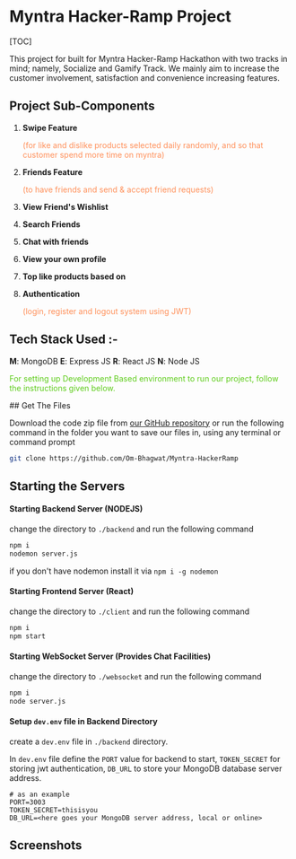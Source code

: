# Myntra Hacker-Ramp Project

[TOC]

This project for built for Myntra Hacker-Ramp Hackathon with two tracks in mind; namely, Socialize and Gamify Track. We mainly aim to increase the customer involvement, satisfaction and convenience increasing features.

## Project Sub-Components

1. **Swipe Feature** 

   <p style="color:#ff905a"> (for like and dislike products selected daily randomly, and so that customer spend more time on myntra) </p>

2. **Friends Feature** 

   <p style="color:#ff905a"> (to have friends and send & accept friend requests) </p>

3. **View Friend's Wishlist**

4. **Search Friends**

5. **Chat with friends**

6. **View your own profile**

7. **Top like products based on**

8. **Authentication** 

   <p style="color:#ff905a"> (login, register and logout system using JWT) </p>

## Tech Stack Used :-

**M**: MongoDB
**E**: Express JS
**R**: React JS
**N**: Node JS

<p style="color: #5ecc1b">
For setting up Development Based environment to run our project, follow the instructions given below. 
</p>
## Get The Files

Download the code zip file from [our GitHub repository](https://github.com/Om-Bhagwat/Myntra-HackerRamp) or run the following command in the folder you want to save our files in, using any terminal or command prompt

```bash
git clone https://github.com/Om-Bhagwat/Myntra-HackerRamp
```

## Starting the Servers

#### Starting Backend Server (NODEJS)

change the directory to ` ./backend ` and run the following command

```bash
npm i
nodemon server.js
```

if you don't have nodemon install it via `npm i -g nodemon`

#### Starting Frontend Server (React)

change the directory to ` ./client ` and run the following command

```bash
npm i
npm start
```

#### Starting WebSocket Server (Provides Chat Facilities)

change the directory to `./websocket` and run the following command

```bash
npm i
node server.js
```

#### Setup `dev.env` file in Backend Directory

create a `dev.env` file in `./backend` directory.

In `dev.env` file define the `PORT` value for backend to start, `TOKEN_SECRET` for storing jwt authentication, `DB_URL` to store your MongoDB database server address.

```shell
# as an example
PORT=3003
TOKEN_SECRET=thisisyou
DB_URL=<here goes your MongoDB server address, local or online> 
```



## Screenshots

